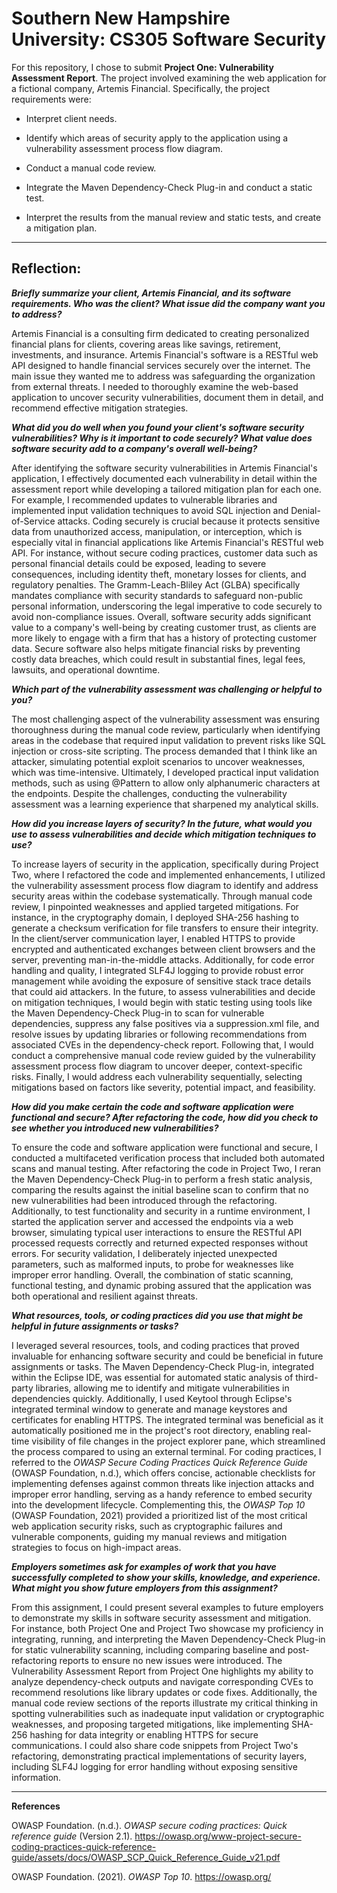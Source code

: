 # Southern New Hampshire University: CS305 Software Security

For this repository, I chose to submit **Project One: Vulnerability Assessment Report**. The project involved examining the web application for a fictional company, Artemis Financial. Specifically, the project requirements were:

- Interpret client needs.

- Identify which areas of security apply to the application using a vulnerability assessment process flow diagram.

- Conduct a manual code review.

- Integrate the Maven Dependency-Check Plug-in and conduct a static test.

- Interpret the results from the manual review and static tests, and create a mitigation plan.
---
## **Reflection:**

***Briefly summarize your client, Artemis Financial, and its software requirements. Who was the client? What issue did the company want you to address?***

Artemis Financial is a consulting firm dedicated to creating personalized financial plans for clients, covering areas like savings, retirement, investments, and insurance. Artemis Financial's software is a RESTful web API designed to handle financial services securely over the internet. The main issue they wanted me to address was safeguarding the organization from external threats. I needed to thoroughly examine the web-based application to uncover security vulnerabilities, document them in detail, and recommend effective mitigation strategies.

***What did you do well when you found your client's software security vulnerabilities? Why is it important to code securely? What value does software security add to a company's overall well-being?***

After identifying the software security vulnerabilities in Artemis Financial's application, I effectively documented each vulnerability in detail within the assessment report while developing a tailored mitigation plan for each one. For example, I recommended updates to vulnerable libraries and implemented input validation techniques to avoid SQL injection and Denial-of-Service attacks. Coding securely is crucial because it protects sensitive data from unauthorized access, manipulation, or interception, which is especially vital in financial applications like Artemis Financial's RESTful web API. For instance, without secure coding practices, customer data such as personal financial details could be exposed, leading to severe consequences, including identity theft, monetary losses for clients, and regulatory penalties. The Gramm-Leach-Bliley Act (GLBA) specifically mandates compliance with security standards to safeguard non-public personal information, underscoring the legal imperative to code securely to avoid non-compliance issues. Overall, software security adds significant value to a company's well-being by creating customer trust, as clients are more likely to engage with a firm that has a history of protecting customer data. Secure software also helps mitigate financial risks by preventing costly data breaches, which could result in substantial fines, legal fees, lawsuits, and operational downtime.

***Which part of the vulnerability assessment was challenging or helpful to you?***

The most challenging aspect of the vulnerability assessment was ensuring thoroughness during the manual code review, particularly when identifying areas in the codebase that required input validation to prevent risks like SQL injection or cross-site scripting. The process demanded that I think like an attacker, simulating potential exploit scenarios to uncover weaknesses, which was time-intensive. Ultimately, I developed practical input validation methods, such as using @Pattern to allow only alphanumeric characters at the endpoints. Despite the challenges, conducting the vulnerability assessment was a learning experience that sharpened my analytical skills.

***How did you increase layers of security? In the future, what would you use to assess vulnerabilities and decide which mitigation techniques to use?***

To increase layers of security in the application, specifically during Project Two, where I refactored the code and implemented enhancements, I utilized the vulnerability assessment process flow diagram to identify and address security areas within the codebase systematically. Through manual code review, I pinpointed weaknesses and applied targeted mitigations. For instance, in the cryptography domain, I deployed SHA-256 hashing to generate a checksum verification for file transfers to ensure their integrity. In the client/server communication layer, I enabled HTTPS to provide encrypted and authenticated exchanges between client browsers and the server, preventing man-in-the-middle attacks. Additionally, for code error handling and quality, I integrated SLF4J logging to provide robust error management while avoiding the exposure of sensitive stack trace details that could aid attackers. In the future, to assess vulnerabilities and decide on mitigation techniques, I would begin with static testing using tools like the Maven Dependency-Check Plug-in to scan for vulnerable dependencies, suppress any false positives via a suppression.xml file, and resolve issues by updating libraries or following recommendations from associated CVEs in the dependency-check report. Following that, I would conduct a comprehensive manual code review guided by the vulnerability assessment process flow diagram to uncover deeper, context-specific risks. Finally, I would address each vulnerability sequentially, selecting mitigations based on factors like severity, potential impact, and feasibility.

***How did you make certain the code and software application were functional and secure? After refactoring the code, how did you check to see whether you introduced new vulnerabilities?***

To ensure the code and software application were functional and secure, I conducted a multifaceted verification process that included both automated scans and manual testing. After refactoring the code in Project Two, I reran the Maven Dependency-Check Plug-in to perform a fresh static analysis, comparing the results against the initial baseline scan to confirm that no new vulnerabilities had been introduced through the refactoring. Additionally, to test functionality and security in a runtime environment, I started the application server and accessed the endpoints via a web browser, simulating typical user interactions to ensure the RESTful API processed requests correctly and returned expected responses without errors. For security validation, I deliberately injected unexpected parameters, such as malformed inputs, to probe for weaknesses like improper error handling. Overall, the combination of static scanning, functional testing, and dynamic probing assured that the application was both operational and resilient against threats.

***What resources, tools, or coding practices did you use that might be helpful in future assignments or tasks?***

I leveraged several resources, tools, and coding practices that proved invaluable for enhancing software security and could be beneficial in future assignments or tasks. The Maven Dependency-Check Plug-in, integrated within the Eclipse IDE, was essential for automated static analysis of third-party libraries, allowing me to identify and mitigate vulnerabilities in dependencies quickly. Additionally, I used Keytool through Eclipse's integrated terminal window to generate and manage keystores and certificates for enabling HTTPS. The integrated terminal was beneficial as it automatically positioned me in the project's root directory, enabling real-time visibility of file changes in the project explorer pane, which streamlined the process compared to using an external terminal. For coding practices, I referred to the *OWASP Secure Coding Practices Quick Reference Guide* (OWASP Foundation, n.d.), which offers concise, actionable checklists for implementing defenses against common threats like injection attacks and improper error handling, serving as a handy reference to embed security into the development lifecycle. Complementing this, the *OWASP Top 10* (OWASP Foundation, 2021) provided a prioritized list of the most critical web application security risks, such as cryptographic failures and vulnerable components, guiding my manual reviews and mitigation strategies to focus on high-impact areas.

***Employers sometimes ask for examples of work that you have successfully completed to show your skills, knowledge, and experience. What might you show future employers from this assignment?***

From this assignment, I could present several examples to future employers to demonstrate my skills in software security assessment and mitigation. For instance, both Project One and Project Two showcase my proficiency in integrating, running, and interpreting the Maven Dependency-Check Plug-in for static vulnerability scanning, including comparing baseline and post-refactoring reports to ensure no new issues were introduced. The Vulnerability Assessment Report from Project One highlights my ability to analyze dependency-check outputs and navigate corresponding CVEs to recommend resolutions like library updates or code fixes. Additionally, the manual code review sections of the reports illustrate my critical thinking in spotting vulnerabilities such as inadequate input validation or cryptographic weaknesses, and proposing targeted mitigations, like implementing SHA-256 hashing for data integrity or enabling HTTPS for secure communications. I could also share code snippets from Project Two's refactoring, demonstrating practical implementations of security layers, including SLF4J logging for error handling without exposing sensitive information.

---
**References**

OWASP Foundation. (n.d.). *OWASP secure coding practices: Quick reference guide* (Version 2.1). https://owasp.org/www-project-secure-coding-practices-quick-reference-guide/assets/docs/OWASP_SCP_Quick_Reference_Guide_v21.pdf

OWASP Foundation. (2021). *OWASP Top 10*. https://owasp.org/
